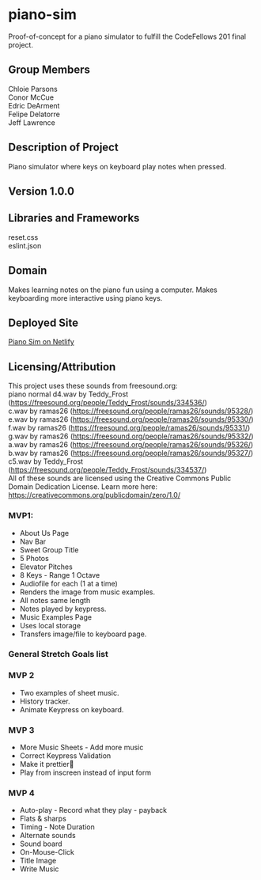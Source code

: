# piano-sim
Proof-of-concept for a piano simulator to fulfill the CodeFellows 201 final project.

## Group Members
Chloie Parsons\
Conor McCue\
Edric DeArment\
Felipe Delatorre\
Jeff Lawrence

## Description of Project
Piano simulator where keys on keyboard play notes when pressed. 

## Version 1.0.0

## Libraries and Frameworks
reset.css\
eslint.json

## Domain
Makes learning notes on the piano fun using a computer. Makes keyboarding more interactive using piano keys.

## Deployed Site
[Piano Sim on Netlify](https://unruffled-franklin-e9baf1.netlify.com/)

## Licensing/Attribution
This project uses these sounds from freesound.org:\
piano normal d4.wav by Teddy_Frost (https://freesound.org/people/Teddy_Frost/sounds/334536/) \
c.wav by ramas26 (https://freesound.org/people/ramas26/sounds/95328/) \
e.wav by ramas26 (https://freesound.org/people/ramas26/sounds/95330/) \
f.wav by ramas26 (https://freesound.org/people/ramas26/sounds/95331/) \
g.wav by ramas26 (https://freesound.org/people/ramas26/sounds/95332/) \
a.wav by ramas26 (https://freesound.org/people/ramas26/sounds/95326/) \
b.wav by ramas26 (https://freesound.org/people/ramas26/sounds/95327/) \
c5.wav by Teddy_Frost (https://freesound.org/people/Teddy_Frost/sounds/334537/) \
All of these sounds are licensed using the Creative Commons Public Domain Dedication License. Learn more here: https://creativecommons.org/publicdomain/zero/1.0/


### MVP1:
* About Us Page
* Nav Bar
* Sweet Group Title
* 5 Photos
* Elevator Pitches
* 8 Keys - Range 1 Octave
* Audiofile for each (1 at a time)
* Renders the image from music examples.
* All notes same length
* Notes played by keypress.
* Music Examples Page
* Uses local storage
* Transfers image/file to keyboard page.

### General Stretch Goals list
### MVP 2
* Two examples of sheet music.
* History tracker.
* Animate Keypress on keyboard.

### MVP 3
* More Music Sheets - Add more music 
* Correct Keypress Validation
* Make it prettier
* Play from inscreen instead of input form

### MVP 4 
* Auto-play - Record what they play - payback
* Flats & sharps
* Timing - Note Duration
* Alternate sounds
* Sound board
* On-Mouse-Click
* Title Image
* Write Music
